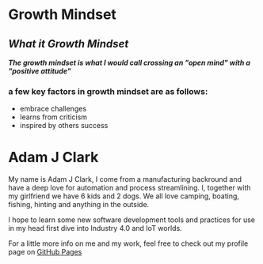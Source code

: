 # Growth Mindset

## _What it Growth Mindset_ 

***The growth mindset is what I would call crossing an "open mind" with a "positive attitude"***

### a few key factors in growth mindset are as follows: 

* embrace challenges
* learns from criticism 
* inspired by others success


# Adam J Clark

My name is Adam J Clark, I come from a manufacturing backround and have a deep love for automation and process streamlining. I, together with my girlfriend we have 6 kids and 2 dogs. We all love camping, boating, fishing, hinting and anything in the outside. 

I hope to learn some new software development tools and practices for use in my head first dive into Industry 4.0 and IoT worlds.

For a little more info on me and my work, feel free to check out my profile page on [GitHub Pages]()



